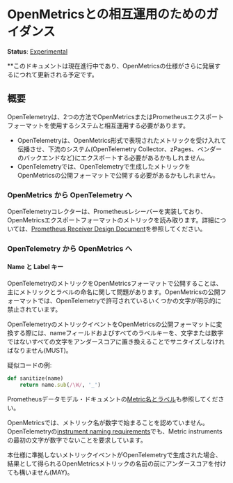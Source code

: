 <!--
# Guidance for Interoperating with OpenMetrics
-->

# OpenMetricsとの相互運用のためのガイダンス

**Status**: [Experimental](../../document-status.md)

<!--
**Note:** This document is work in progress and will be updated as the
OpenMetrics specification further develops.
-->

**このドキュメントは現在進行中であり、OpenMetricsの仕様がさらに発展するにつれて更新される予定です。

<!--
## Overview
-->

## 概要

<!--
OpenTelemetry will need to interoperate with systems using the OpenMetrics or
Prometheus exposition format in two ways:
-->

OpenTelemetryは、2つの方法でOpenMetricsまたはPrometheusエクスポートフォーマットを使用するシステムと相互運用する必要があります。

<!--
* OpenTelemetry may need to accept and propagate metrics expressed in
  the OpenMetrics exposition format, and export them to downstream systems
  (including OpenTelemetry Collector(s), zPages, vendor backends, etc...)
* OpenTelemetry may need to expose OpenTelemetry generated metrics in the
  OpenMetrics exposition format.
-->

* OpenTelemetryは、OpenMetrics形式で表現されたメトリックを受け入れて伝播させ、下流のシステム(OpenTelemetry Collector、zPages、ベンダーのバックエンドなど)にエクスポートする必要があるかもしれません。
* OpenTelemetryでは、OpenTelemetryで生成したメトリックをOpenMetricsの公開フォーマットで公開する必要があるかもしれません。

<!--
### OpenMetrics to OpenTelemetry
-->

### OpenMetrics から OpenTelemetry へ

<!--
The OpenTelemetry collector implements a Prometheus receiver, which reads
metrics in the OpenMetrics exposition format. For more information, refer to the
[Prometheus Receiver Design Document](https://github.com/open-telemetry/opentelemetry-collector/blob/master/receiver/prometheusreceiver/DESIGN.md).
-->

OpenTelemetryコレクターは、Prometheusレシーバーを実装しており、OpenMetricsエクスポートフォーマットのメトリックを読み取ります。詳細については、[Prometheus Receiver Design Document](https://github.com/open-telemetry/opentelemetry-collector/blob/master/receiver/prometheusreceiver/DESIGN.md)を参照してください。

<!--
### OpenTelemetry to OpenMetrics
-->

### OpenTelemetry から OpenMetrics へ

<!--
#### Name and Label Keys
-->

#### Name と Label キー

<!--
Exposting OpenTelemetry metrics in the OpenMetrics format is primarily
problematic for metric and label naming; the OpenMetrics exposition format
expressly forbids some characters that are allowed in OpenTelemetry.
-->

OpenTelemetryのメトリックをOpenMetricsフォーマットで公開することは、主にメトリックとラベルの命名に関して問題があります。OpenMetricsの公開フォーマットでは、OpenTelemetryで許可されているいくつかの文字が明示的に禁止されています。

<!--
When converting OpenTelemetry metric events to the OpenMetrics exposition
format, the name field and all label keys MUST be sanitized by replacing
every character that is not a letter or a digit with an underscore.
-->

OpenTelemetryのメトリックイベントをOpenMetricsの公開フォーマットに変換する際には、nameフィールドおよびすべてのラベルキーを、文字または数字ではないすべての文字をアンダースコアに置き換えることでサニタイズしなければなりません(MUST)。

<!--
Example pseudocode:
-->

疑似コードの例:

<!--
```ruby
def sanitize(name)
    return name.sub(/\W/, '_')
```
-->

```ruby
def sanitize(name)
    return name.sub(/\W/, '_')
```

<!--
See also [Metric names and labels](https://prometheus.io/docs/concepts/data_model/#metric-names-and-labels)
in the Prometheus data model documentation.
-->

Prometheusデータモデル・ドキュメントの[Metric名とラベル](https://prometheus.io/docs/concepts/data_model/#metric-names-and-labels)も参照してください。

<!--
OpenMetrics does not allow metric names to begin with a digit. OpenTelemetry's
[instrument naming requirements](../api.md#instrument-naming-requirements) also
require that the first character of a metric instrument is non-numeric.
-->

OpenMetricsでは、メトリック名が数字で始まることを認めていません。OpenTelemetryの[instrument naming requirements](../api.md#instrument-naming-requirements)でも、Metric instrumentsの最初の文字が数字でないことを要求しています。

<!--
If a metric event is generated in OpenTelemetry that does not conform to this
specification, the name of the resulting OpenMetrics metric MAY be prepended
with an underscore.
-->

本仕様に準拠しないメトリックイベントがOpenTelemetryで生成された場合、結果として得られるOpenMetricsメトリックの名前の前にアンダースコアを付けても構いません(MAY)。


